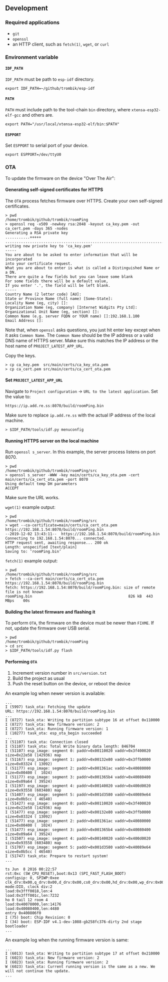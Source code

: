 ## Development

### Required applications

* `git`
* `openssl`
* an HTTP client, such as `fetch(1)`, `wget`, or `curl`

### Environment variable

#### `IDF_PATH`

`IDF_PATH` must be path to `esp-idf` directory.

```
export IDF_PATH=~/github/trombik/esp-idf
```

#### `PATH`

`PATH` must include path to the tool-chain `bin` directory, where
`xtensa-esp32-elf-gcc` and others are.

```
export PATH="/usr/local/xtensa-esp32-elf/bin:$PATH"
```

#### `ESPPORT`

Set `ESPPORT` to serial port of your device.

```
export ESPPORT=/dev/ttyU0
```

### OTA

To update the firmware on the device "Over The Air":

#### Generating self-signed certificates for HTTPS

The `OTA` process fetches firmware over HTTPS. Create your own self-signed
certificates.

```
> pwd
/home/trombik/github/trombik/roomPing
> openssl req -x509 -newkey rsa:2048 -keyout ca_key.pem -out ca_cert.pem -days 365 -nodes
Generating a RSA private key
...........+++++
...........................................................................+++++
writing new private key to 'ca_key.pem'
-----
You are about to be asked to enter information that will be incorporated
into your certificate request.
What you are about to enter is what is called a Distinguished Name or a DN.
There are quite a few fields but you can leave some blank
For some fields there will be a default value,
If you enter '.', the field will be left blank.
-----
Country Name (2 letter code) [AU]:
State or Province Name (full name) [Some-State]:
Locality Name (eg, city) []:
Organization Name (eg, company) [Internet Widgits Pty Ltd]:
Organizational Unit Name (eg, section) []:
Common Name (e.g. server FQDN or YOUR name) []:192.168.1.100
Email Address []:
```

Note that, when `openssl` asks questions, you just hit enter key except when
it asks `Common Name`. The `Common Name` should be the IP address or a valid
DNS name of HTTPS server. Make sure this matches the IP address or the host
name of `PROJECT_LATEST_APP_URL`.

Copy the keys.

```
> cp ca_key.pem  src/main/certs/ca_key_ota.pem
> cp ca_cert.pem src/main/certs/ca_cert_ota.pem
```

#### Set `PROJECT_LATEST_APP_URL`

Navigate to `Project configuration` -> `URL to the latest application`. Set
the value to:

```
https://ip.add.re.ss:8070/build/roomPing.bin
```

Make sure to replace `ip.add.re.ss` with the actual IP address of the local
machine.

```
> $IDF_PATH/tools/idf.py menuconfig
```

#### Running HTTPS server on the local machine

Run `openssl s_server`. In this example, the server process listens on port
8070.

```
> pwd
/home/trombik/github/trombik/roomPing/src
> openssl s_server -WWW -key main/certs/ca_key_ota.pem -cert main/certs/ca_cert_ota.pem -port 8070
Using default temp DH parameters
ACCEPT
```

Make sure the URL works.

`wget(1)` example output:

```
> pwd
/home/trombik/github/trombik/roomPing/src
> wget --ca-certificate=main/certs/ca_cert_ota.pem https://192.168.1.54:8070/build/roomPing.bin
--2019-12-02 13:43:11--  https://192.168.1.54:8070/build/roomPing.bin
Connecting to 192.168.1.54:8070... connected.
HTTP request sent, awaiting response... 200 ok
Length: unspecified [text/plain]
Saving to: ‘roomPing.bin’
```

`fetch(1)` example output:

```
> pwd
/home/trombik/github/trombik/roomPing/src
> fetch --ca-cert main/certs/ca_cert_ota.pem  https://192.168.1.54:8070/build/roomPing.bin
fetch: https://192.168.1.54:8070/build/roomPing.bin: size of remote file is not known
roomPing.bin                                           826 kB  443 MBps    00s
```

#### Building the latest firmware and flashing it

To perform `OTA`, the firmware on the device must be newer than `FIXME`. If
not, update the firmware over USB serial.

```
> pwd
/home/trombik/github/trombik/roomPing
> cd src
> $IDF_PATH/tools/idf.py flash
```

#### Performing `OTA`

1. Increment version number in `src/version.txt`
2. Build the project as usual
3. Push the reset button on the device, or reboot the device

An example log when newer version is available:

```
...
I (5997) task_ota: Fetching the update
URL: https://192.168.1.54:8070/build/roomPing.bin
...
I (8727) task_ota: Writing to partition subtype 16 at offset 0x110000
I (8727) task_ota: New firmware version: 2
I (8727) task_ota: Running firmware version: 1
I (10277) task_ota: esp_ota_begin succeeded
...
I (51107) task_ota: Connection closed
I (51107) task_ota: Total Write binary data length: 846704
I (51107) esp_image: segment 0: paddr=0x00110020 vaddr=0x3f400020 size=0x22e58 (142936) map
I (51167) esp_image: segment 1: paddr=0x00132e80 vaddr=0x3ffb0000 size=0x03324 ( 13092)
I (51177) esp_image: segment 2: paddr=0x001361ac vaddr=0x40080000 size=0x00400 (  1024)
I (51177) esp_image: segment 3: paddr=0x001365b4 vaddr=0x40080400 size=0x09a64 ( 39524)
I (51197) esp_image: segment 4: paddr=0x00140020 vaddr=0x400d0020 size=0x93558 (603480) map
I (51407) esp_image: segment 5: paddr=0x001d3580 vaddr=0x40089e64 size=0x0b5cc ( 46540)
I (51427) esp_image: segment 0: paddr=0x00110020 vaddr=0x3f400020 size=0x22e58 (142936) map
I (51477) esp_image: segment 1: paddr=0x00132e80 vaddr=0x3ffb0000 size=0x03324 ( 13092)
I (51477) esp_image: segment 2: paddr=0x001361ac vaddr=0x40080000 size=0x00400 (  1024)
I (51477) esp_image: segment 3: paddr=0x001365b4 vaddr=0x40080400 size=0x09a64 ( 39524)
I (51507) esp_image: segment 4: paddr=0x00140020 vaddr=0x400d0020 size=0x93558 (603480) map
I (51707) esp_image: segment 5: paddr=0x001d3580 vaddr=0x40089e64 size=0x0b5cc ( 46540)
I (51747) task_ota: Prepare to restart system!
...

ts Jun  8 2016 00:22:57
rst:0xc (SW_CPU_RESET),boot:0x13 (SPI_FAST_FLASH_BOOT)
configsip: 0, SPIWP:0xee
clk_drv:0x00,q_drv:0x00,d_drv:0x00,cs0_drv:0x00,hd_drv:0x00,wp_drv:0x00
mode:DIO, clock div:2
load:0x3fff0018,len:4
load:0x3fff001c,len:7232
ho 0 tail 12 room 4
load:0x40078000,len:14176
load:0x40080400,len:4480
entry 0x400806f0
I (75) boot: Chip Revision: 0
I (34) boot: ESP-IDF v4.1-dev-1088-gb258fc376-dirty 2nd stage bootloader
...

```

An example log when the running firmware version is same:

```
...
I (6013) task_ota: Writing to partition subtype 17 at offset 0x210000
I (6023) task_ota: New firmware version: 2
I (6023) task_ota: Running firmware version: 2
W (6023) task_ota: Current running version is the same as a new. We will not continue the update.
...
```
